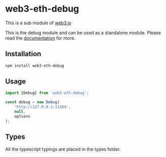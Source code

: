 # web3-eth-debug

This is a sub module of [web3.js][repo]

This is the debug module and can be used as a standalone module.
Please read the [documentation][docs] for more.

## Installation

```bash
npm install web3-eth-debug
```

## Usage

```js
import {Debug} from 'web3-eth-debug';

const debug = new Debug(
    'http://127.0.0.1:11364',
    null,
    options
);
```

## Types

All the typescript typings are placed in the types folder.

[docs]: http://web3js.readthedocs.io/en/1.0/
[repo]: https://github.com/puffscoin/web3.js
